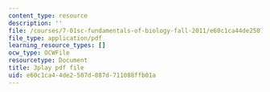 ```yaml
---
content_type: resource
description: ''
file: /courses/7-01sc-fundamentals-of-biology-fall-2011/e60c1ca44de2507d887d711088ffb01a_tMr9XH64rtM.pdf
file_type: application/pdf
learning_resource_types: []
ocw_type: OCWFile
resourcetype: Document
title: 3play pdf file
uid: e60c1ca4-4de2-507d-887d-711088ffb01a
---
```


